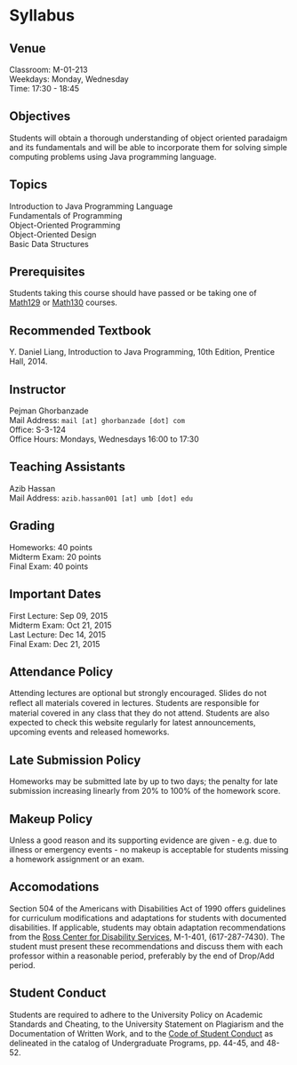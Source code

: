 # Syllabus

## Venue
Classroom: M-01-213  
Weekdays: Monday, Wednesday  
Time: 17:30 - 18:45

## Objectives
Students will obtain a thorough understanding of object oriented paradaigm and its fundamentals and will be able to incorporate them for solving simple computing problems using Java programming language.

## Topics
Introduction to Java Programming Language  
Fundamentals of Programming  
Object-Oriented Programming  
Object-Oriented Design  
Basic Data Structures

## Prerequisites
Students taking this course should have passed or be taking one of [Math129] or [Math130] courses.

## Recommended Textbook
Y. Daniel Liang, Introduction to Java Programming, 10th Edition, Prentice Hall, 2014.

## Instructor
Pejman Ghorbanzade  
Mail Address: ``mail [at] ghorbanzade [dot] com``  
Office: S-3-124  
Office Hours: Mondays, Wednesdays 16:00 to 17:30

## Teaching Assistants
Azib Hassan  
Mail Address: ``azib.hassan001 [at] umb [dot] edu``

## Grading
Homeworks: 40 points  
Midterm Exam: 20 points  
Final Exam: 40 points

## Important Dates
First Lecture: Sep 09, 2015  
Midterm Exam: Oct 21, 2015  
Last Lecture: Dec 14, 2015  
Final Exam: Dec 21, 2015

## Attendance Policy
Attending lectures are optional but strongly encouraged. Slides do not reﬂect all materials covered in lectures. Students are responsible for material covered in any class that they do not attend. Students are also expected to check this website regularly for latest announcements, upcoming events and released homeworks.

## Late Submission Policy
Homeworks may be submitted late by up to two days; the penalty for late submission increasing linearly from 20% to 100% of the homework score.

## Makeup Policy
Unless a good reason and its supporting evidence are given - e.g. due to illness or emergency events - no makeup is acceptable for students missing a homework assignment or an exam.

## Accomodations
Section 504 of the Americans with Disabilities Act of 1990 offers guidelines for curriculum modifications and adaptations for students with documented disabilities. If applicable, students may obtain adaptation recommendations from the [Ross Center for Disability Services], M-1-401, (617-287-7430). The student must present these recommendations and discuss them with each professor within a reasonable period, preferably by the end of Drop/Add period.

## Student Conduct
Students are required to adhere to the University Policy on Academic Standards and Cheating, to the University Statement on Plagiarism and the Documentation of Written Work, and to the [Code of Student Conduct] as delineated in the catalog of Undergraduate Programs, pp. 44-45, and 48-52.

[Ross Center for Disability Services]: http://www.umb.edu/academics/vpass/disability
[Code of Student Conduct]: http://www.umb.edu/life_on_campus/policies/community/code
[Math129]: http://www.math.umb.edu/courses/course_page.php?id=5
[Math130]: http://www.math.umb.edu/courses/course_page.php?id=6
